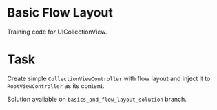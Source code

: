 Basic Flow Layout
========================

Training code for UICollectionView.

Task
===

Create simple `CollectionViewController` with flow layout and inject it to `RootViewController` as its content.

Solution available on `basics_and_flow_layout_solution` branch.